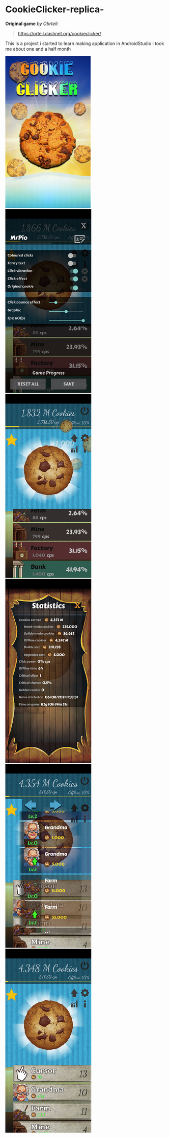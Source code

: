 # CookieClicker-replica-
**Original game** *by Obrteil*:
>https://orteil.dashnet.org/cookieclicker/

This is a project i started to learn making application in AndroidStudio i took me about one and a half month

![alt-text](https://github.com/MrPio/CookieClicker-replica-/blob/main/screenshots/Screenshot_20211126-205225.png)
![alt-text](https://github.com/MrPio/CookieClicker-replica-/blob/main/screenshots/Screenshot_20211126-205425.png)
![alt-text](https://github.com/MrPio/CookieClicker-replica-/blob/main/screenshots/Screenshot_20211126-205415.png)
![alt-text](https://github.com/MrPio/CookieClicker-replica-/blob/main/screenshots/Screenshot_20211126-205329.png)
![alt-text](https://github.com/MrPio/CookieClicker-replica-/blob/main/screenshots/Screenshot_20211126-205257.png)
![alt-text](https://github.com/MrPio/CookieClicker-replica-/blob/main/screenshots/Screenshot_20211126-205246.png)
